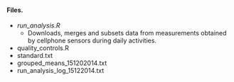 #### Files.

* _run_analysis.R_
  * Downloads, merges and subsets data from measurements obtained by cellphone sensors during daily activities.
* quality_controls.R
* standard.txt
* grouped_means_151202014.txt
* run_analysis_log_15122014.txt
